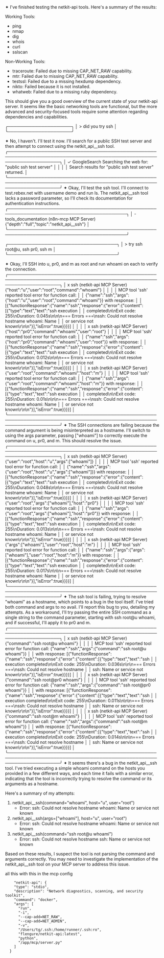 ✦ I've finished testing the netkit-api tools. Here's a summary of the results:

  Working Tools:

   * ping
   * nmap
   * dig
   * whois
   * curl
   * sslscan

  Non-Working Tools:

   * traceroute: Failed due to missing CAP_NET_RAW capability.
   * mtr: Failed due to missing CAP_NET_RAW capability.
   * testssl: Failed due to a missing hexdump dependency.
   * nikto: Failed because it is not installed.
   * whatweb: Failed due to a missing ruby dependency.

  This should give you a good overview of the current state of your netkit-api server. It seems like the basic networking
  tools are functional, but the more advanced and security-focused tools require some attention regarding dependencies and
  capabilities.

╭─────────────────────╮
│  > did you try ssh  │
╰─────────────────────╯

✦ No, I haven't. I'll test it now. I'll search for a public SSH test server and then attempt to connect using the
  netkit_api__ssh tool.
 ╭─────────────────────────────────────────────────────────────────────────────────────────────────────────────────────╮
 │ ✓  GoogleSearch Searching the web for: "public ssh test server"                                                     │
 │                                                                                                                     │
 │    Search results for "public ssh test server" returned.                                                            │
 ╰─────────────────────────────────────────────────────────────────────────────────────────────────────────────────────╯
✦ Okay, I'll test the ssh tool. I'll connect to test.rebex.net with username demo and run ls. The netkit_api__ssh tool lacks a
  password parameter, so I'll check its documentation for authentication instructions.
 ╭─────────────────────────────────────────────────────────────────────────────────────────╮
 │ -  tools_documentation (n8n-mcp MCP Server) {"depth":"full","topic":"netkit_api__ssh"}  │
 ╰─────────────────────────────────────────────────────────────────────────────────────────╯

╭────────────────────────────────────╮
│  > try ssh root@u, ssh pr0, ssh m  │
╰────────────────────────────────────╯

✦ Okay, I'll SSH into u, pr0, and m as root and run whoami on each to verify the connection.
 ╭─────────────────────────────────────────────────────────────────────────────────────────────────────────────────────╮
 │ x  ssh (netkit-api MCP Server) {"host":"u","user":"root","command":"whoami"}                                        │
 │                                                                                                                     │
 │    MCP tool 'ssh' reported tool error for function call:                                                            │
 │    {"name":"ssh","args":{"host":"u","user":"root","command":"whoami"}} with response:                               │
 │    [{"functionResponse":{"name":"ssh","response":{"error":{"content":[{"type":"text","text":"ssh execution          │
 │    completed\n\nExit code: 255\nDuration: 0.045s\n\n\n=== Errors ===\nssh: Could not resolve hostname whoami: Name  │
 │    or service not known\r\n\n"}],"isError":true}}}}]                                                                │
 │                                                                                                                     │
 │ x  ssh (netkit-api MCP Server) {"host":"pr0","command":"whoami","user":"root"}                                      │
 │                                                                                                                     │
 │    MCP tool 'ssh' reported tool error for function call:                                                            │
 │    {"name":"ssh","args":{"host":"pr0","command":"whoami","user":"root"}} with response:                             │
 │    [{"functionResponse":{"name":"ssh","response":{"error":{"content":[{"type":"text","text":"ssh execution          │
 │    completed\n\nExit code: 255\nDuration: 0.012s\n\n\n=== Errors ===\nssh: Could not resolve hostname whoami: Name  │
 │    or service not known\r\n\n"}],"isError":true}}}}]                                                                │
 │                                                                                                                     │
 │ x  ssh (netkit-api MCP Server) {"user":"root","command":"whoami","host":"m"}                                        │
 │                                                                                                                     │
 │    MCP tool 'ssh' reported tool error for function call:                                                            │
 │    {"name":"ssh","args":{"user":"root","command":"whoami","host":"m"}} with response:                               │
 │    [{"functionResponse":{"name":"ssh","response":{"error":{"content":[{"type":"text","text":"ssh execution          │
 │    completed\n\nExit code: 255\nDuration: 0.01s\n\n\n=== Errors ===\nssh: Could not resolve hostname whoami: Name   │
 │    or service not known\r\n\n"}],"isError":true}}}}]                                                                │
 ╰─────────────────────────────────────────────────────────────────────────────────────────────────────────────────────╯
✦ The SSH connections are failing because the command argument is being misinterpreted as a hostname. I'll switch to using the
  args parameter, passing ["whoami"] to correctly execute the command on u, pr0, and m. This should resolve the issue.
 ╭─────────────────────────────────────────────────────────────────────────────────────────────────────────────────────╮
 │ x  ssh (netkit-api MCP Server) {"user":"root","host":"u","args":["whoami"]}                                         │
 │                                                                                                                     │
 │    MCP tool 'ssh' reported tool error for function call:                                                            │
 │    {"name":"ssh","args":{"user":"root","host":"u","args":["whoami"]}} with response:                                │
 │    [{"functionResponse":{"name":"ssh","response":{"error":{"content":[{"type":"text","text":"ssh execution          │
 │    completed\n\nExit code: 255\nDuration: 0.048s\n\n\n=== Errors ===\nssh: Could not resolve hostname whoami: Name  │
 │    or service not known\r\n\n"}],"isError":true}}}}]                                                                │
 │                                                                                                                     │
 │ x  ssh (netkit-api MCP Server) {"user":"root","args":["whoami"],"host":"pr0"}                                       │
 │                                                                                                                     │
 │    MCP tool 'ssh' reported tool error for function call:                                                            │
 │    {"name":"ssh","args":{"user":"root","args":["whoami"],"host":"pr0"}} with response:                              │
 │    [{"functionResponse":{"name":"ssh","response":{"error":{"content":[{"type":"text","text":"ssh execution          │
 │    completed\n\nExit code: 255\nDuration: 0.013s\n\n\n=== Errors ===\nssh: Could not resolve hostname whoami: Name  │
 │    or service not known\r\n\n"}],"isError":true}}}}]                                                                │
 │                                                                                                                     │
 │ x  ssh (netkit-api MCP Server) {"args":["whoami"],"user":"root","host":"m"}                                         │
 │                                                                                                                     │
 │    MCP tool 'ssh' reported tool error for function call:                                                            │
 │    {"name":"ssh","args":{"args":["whoami"],"user":"root","host":"m"}} with response:                                │
 │    [{"functionResponse":{"name":"ssh","response":{"error":{"content":[{"type":"text","text":"ssh execution          │
 │    completed\n\nExit code: 255\nDuration: 0.017s\n\n\n=== Errors ===\nssh: Could not resolve hostname whoami: Name  │
 │    or service not known\r\n\n"}],"isError":true}}}}]                                                                │
 ╰─────────────────────────────────────────────────────────────────────────────────────────────────────────────────────╯
✦ The ssh tool is failing, trying to resolve "whoami" as a hostname, which points to a bug in the tool itself. I've tried both
  command and args to no avail. I'll report this bug to you, detailing my attempts. As a workaround, I'll try passing the entire
   SSH command as a single string to the command parameter, starting with ssh root@u whoami, and if successful, I'll apply it to
   pr0 and m.
 ╭─────────────────────────────────────────────────────────────────────────────────────────────────────────────────────╮
 │ x  ssh (netkit-api MCP Server) {"command":"ssh root@u whoami"}                                                      │
 │                                                                                                                     │
 │    MCP tool 'ssh' reported tool error for function call: {"name":"ssh","args":{"command":"ssh root@u whoami"}}      │
 │    with response: [{"functionResponse":{"name":"ssh","response":{"error":{"content":[{"type":"text","text":"ssh     │
 │    execution completed\n\nExit code: 255\nDuration: 0.036s\n\n\n=== Errors ===\nssh: Could not resolve hostname     │
 │    ssh: Name or service not known\r\n\n"}],"isError":true}}}}]                                                      │
 │                                                                                                                     │
 │ x  ssh (netkit-api MCP Server) {"command":"ssh root@pr0 whoami"}                                                    │
 │                                                                                                                     │
 │    MCP tool 'ssh' reported tool error for function call: {"name":"ssh","args":{"command":"ssh root@pr0 whoami"}}    │
 │    with response: [{"functionResponse":{"name":"ssh","response":{"error":{"content":[{"type":"text","text":"ssh     │
 │    execution completed\n\nExit code: 255\nDuration: 0.011s\n\n\n=== Errors ===\nssh: Could not resolve hostname     │
 │    ssh: Name or service not known\r\n\n"}],"isError":true}}}}]                                                      │
 │                                                                                                                     │
 │ x  ssh (netkit-api MCP Server) {"command":"ssh root@m whoami"}                                                      │
 │                                                                                                                     │
 │    MCP tool 'ssh' reported tool error for function call: {"name":"ssh","args":{"command":"ssh root@m whoami"}}      │
 │    with response: [{"functionResponse":{"name":"ssh","response":{"error":{"content":[{"type":"text","text":"ssh     │
 │    execution completed\n\nExit code: 255\nDuration: 0.014s\n\n\n=== Errors ===\nssh: Could not resolve hostname     │
 │    ssh: Name or service not known\r\n\n"}],"isError":true}}}}]                                                      │
 ╰─────────────────────────────────────────────────────────────────────────────────────────────────────────────────────╯
✦ It seems there's a bug in the netkit_api__ssh tool. I've tried executing a simple whoami command on the hosts you provided in
  a few different ways, and each time it fails with a similar error, indicating that the tool is incorrectly trying to resolve
  the command or its arguments as a hostname.

  Here's a summary of my attempts:

   1. netkit_api__ssh(command="whoami", host="u", user="root")
       * Error: ssh: Could not resolve hostname whoami: Name or service not known
   2. netkit_api__ssh(args=["whoami"], host="u", user="root")
       * Error: ssh: Could not resolve hostname whoami: Name or service not known
   3. netkit_api__ssh(command="ssh root@u whoami")
       * Error: ssh: Could not resolve hostname ssh: Name or service not known

  Based on these results, I suspect the tool is not parsing the command and arguments correctly. You may need to investigate
  the implementation of the netkit_api__ssh tool on your MCP server to address this issue.
  
  
  all this with this in the mcp config
  ```
      "netkit-api": {
      "type": "stdio",
      "description": "Network diagnostics, scanning, and security toolkit",
      "command": "docker",
      "args": [
        "run",
        "-i",
        "--cap-add=NET_RAW",
        "--cap-add=NET_ADMIN",
        "-v",
        "/Users/tg/.ssh:/home/runner/.ssh:ro",
        "flengure/netkit-api:latest",
        "python",
        "/app/mcp/server.py"
      ]
    }
  ```



